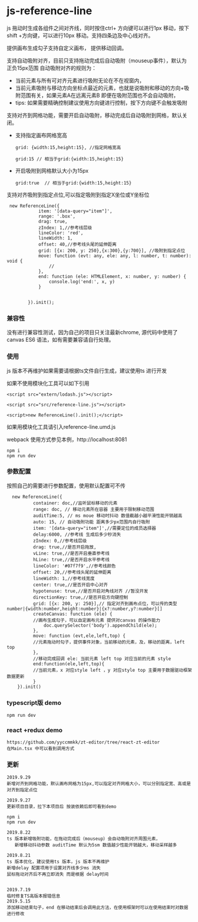# js-reference-line
js 拖动时生成各组件之间对齐线，同时按住ctrl+ 方向键可以进行1px 移动，按下shift +方向键，可以进行10px 移动。支持四条边及中心线对齐。

提供画布生成勾子支持自定义画布，
提供移动回调。

支持自动吸附对齐，目前只支持拖动完成后自动吸附（mouseup事件），默认为 正负15px范围
自动吸附对齐的规则为：
+ 当前元素与所有可对齐元素进行吸附无论在不在视窗内，
+ 当前元素吸附与移动方向坐标点最近的元素，也就是说吸附和移动的方向+吸附范围有关，如果元素A在远离元素B 即便在吸附范围也不会自动吸附，
+ tips: 如果需要精确控制建议使用方向键进行控制，按下方向键不会触发吸附
  
支持对齐到网格功能，需要开启自动吸附，移动完成后自动吸附到网格，默认关闭。
+ 支持指定画布网格宽高
    
      grid: {width:15,height:15}, //指定网格宽高
      
      grid:15 // 相当于grid:{width:15,height:15}
      
+ 开启吸附到网格默认大小为15px

      grid:true  // 相当于grid:{width:15,height:15}

支持对齐吸附到指定点位,可以指定吸附到指定X坐位或Y坐标位

     new ReferenceLine({
                item: '[data-query="item"]',
                range: '.box',
                drag: true,
                zIndex: 1,//参考线层级
                lineColor: 'red',
                lineWidth: 1,
                offset: 40,//参考线头尾的延伸距离
                grid: [{x: 200, y: 250},{x:300},{y:700}], //吸附到指定点位
                move: function (evt: any, ele: any, l: number, t: number): void {
                    //
                },
                end: function (ele: HTMLElement, x: number, y: number) {
                    console.log('end:', x, y)
                }
    
    
            }).init();
  
  
    
### 兼容性
没有进行兼容性测试，因为自己的项目只关注最新chrome, 源代码中使用了canvas ES6 语法，如有需要兼容请自行处理。

### 使用
js 版本不再维护如果需要请根据ts文件自行生成，建议使用ts 进行开发

如果不使用模块化工具可以如下引用

`<script src="extern/lodash.js"></script>`


`<script src="src/reference-line.js"></script>`

`<script>new ReferenceLine().init();</script>`


如果用模块化工具请引入reference-line.umd.js

webpack 使用方式参见本例，http://localhost:8081
    
    npm i  
    npm run dev 


### 参数配置
 按照自己的需要进行参数配置，使用默认配置可不传
 
      new ReferenceLine({
              container: doc,//监听鼠标移动的元素
              range: doc, // 移动元素所在容器 主要用于限制移动范围
              auditTime:5, // ms moue 移动时抖动 数值截越小越平滑性能开销越高
              auto: 15, // 自动吸附功能 距离多少px范围内自行吸附
              item: '[data-query="item"]',//需要定位的成员选择器
              delay:6000, //参考线 生成后多少秒消失
              zIndex: 0,//参考线层级
              drag: true,//是否开启拖放,
              vLine: true,//是否开启垂直参考线
              hLine: true,//是否开启水平参考线
              lineColor: '#07f7f9',//参考线颜色
              offset: 20,//参考线头尾的延伸距离
              lineWidth: 1,//参考线宽度
              center: true,//是否开启中心对齐
              hypotenuse: true,//是否开启对角线对齐 //暂没开发
              directionKey: true,//是否开启方向键控制
              grid: [{x: 200, y: 250}],// 指定对齐到画布点位，可以传的类型 number|{width:number,height:number}|{x?:number,y?:number}[]
              createCanvas: function (ele) {
              //画布生成勾子，可以自定画布元素 提供对canvas 的操作能力
                  doc.querySelector('body').appendChild(ele);
              },
              move: function (evt,ele,left,top) {
              //元素拖动时勾子，提供事件对象，当前移动的元素，及，移动的距离，left top
              },
              //移动完成回调 ele: 当前元素 left top 对应当前的元素 style 
              end:function(ele,left,top){
              //当前元素，x 对应style left ，y 对应style top 主要用于数据驱动框架数据更新
              }
        }).init()
### typescript版 demo

    npm run dev

### react +redux demo
    
    https://github.com/yyccmmkk/zt-editor/tree/react-zt-editor
    在Main.tsx 中可以看到调用方式

### 更新

    2019.9.29
    新增对齐到网格功能，默认画布网格为15px,可以指定对齐网格大小，可以分别指定宽、高或是对齐到指定点位

    2019.9.27
    更新项目目录，拉下本项目后 按装依赖后即可看到demo
     
    npm i 
    npm run dev
    
    2019.8.22
    ts 版本新增吸附功能，在拖动完成后（mouseup）会自动吸附对齐周围元素，
       新增移动抖动参数 auditTime 默认为5sm 数值越少性能开销越大，移动采样越多

    2019.8.21
    ts 版本优化，建议使用ts 版本，js 版本不再维护
    新增delay 配置项用于设置对齐线多少ms 消失
    鼠标拖动对齐后不再立即消失 而是根据 delay时间
    

    2019.7.19
    临时修复TS高版本报错信息
    2019.5.15        
    添加移动结束勾子，end 在移动结束后会调用此方法，在使用框架时可以在使用结束时对数据进行修改
